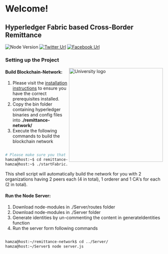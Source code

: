 # Welcome!

## Hyperledger Fabric based Cross-Border Remittance

![Node Version](https://img.shields.io/badge/nodejs-%3E%3D%208.9.0-orange)
[![Twitter Url](https://img.shields.io/twitter/follow/heisunberg_?label=Contributor&style=social)](https://twitter.com/Heisunberg_?ref_src=twsrc%5Etfw)
[![Facebook Url](https://img.shields.io/twitter/url?label=Facebook&logo=facebook&logoColor=blue&style=social&url=https://www.facebook.com/heisunberg)](https://www.facebook.com/heisunberg)

### Setting up the Project

<img height="300px" src="ucp.png"
 alt="University logo" title="Ucp" align="right" />

#### Build Blockchain-Network:
  1. Please visit the [installation instructions](http://hyperledger-fabric.readthedocs.io/en/latest/install.html)
to ensure you have the correct prerequisites installed.
  1. Copy the bin folder containing hyperledger binaries and config files into **./remittance-network/**
  1. Execute the following commands to build the blockchain network
  
  ```bash
  
  # Please make sure you that are in the root directory of the project
  hamza@host:~$ cd remittance-network
  hamza@host:~$ ./startFabric.sh
  
  ```
  
  This shell script will automatically build the network for you with 2 organizations having 2 peers each (4 in total), 1 orderer and 1 CA's for each (2 in total).

#### Run the Node Server:
 1. Download node-modules in ./Server/routes folder
 1. Download node-modules in ./Server folder
 1. Generate identities by un-commenting the content in generateIdentities function
 1. Run the server form following commands
  
  ```bash
  
  hamza@host:~/remittance-network$ cd ../Server/
  hamza@host:~/Server$ node server.js
  ```
  

